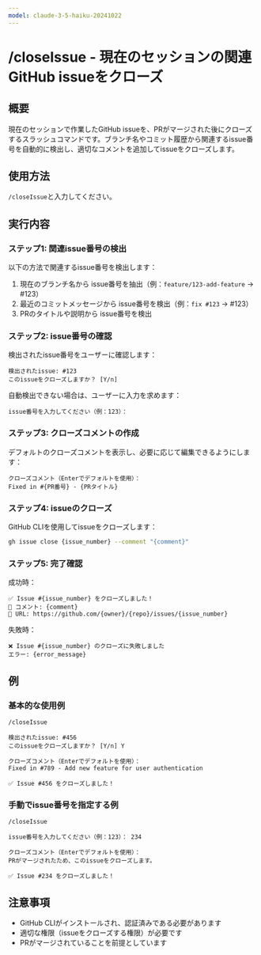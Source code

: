 ```yaml
---
model: claude-3-5-haiku-20241022
---
```


# /closeIssue - 現在のセッションの関連GitHub issueをクローズ

## 概要
現在のセッションで作業したGitHub issueを、PRがマージされた後にクローズするスラッシュコマンドです。ブランチ名やコミット履歴から関連するissue番号を自動的に検出し、適切なコメントを追加してissueをクローズします。

## 使用方法
`/closeIssue`と入力してください。

## 実行内容

### ステップ1: 関連issue番号の検出
以下の方法で関連するissue番号を検出します：
1. 現在のブランチ名から issue番号を抽出（例：`feature/123-add-feature` → #123）
2. 最近のコミットメッセージから issue番号を検出（例：`fix #123` → #123）
3. PRのタイトルや説明から issue番号を検出

### ステップ2: issue番号の確認
検出されたissue番号をユーザーに確認します：
```
検出されたissue: #123
このissueをクローズしますか？ [Y/n]
```

自動検出できない場合は、ユーザーに入力を求めます：
```
issue番号を入力してください（例：123）：
```

### ステップ3: クローズコメントの作成
デフォルトのクローズコメントを表示し、必要に応じて編集できるようにします：
```
クローズコメント（Enterでデフォルトを使用）：
Fixed in #{PR番号} - {PRタイトル}
```

### ステップ4: issueのクローズ
GitHub CLIを使用してissueをクローズします：
```bash
gh issue close {issue_number} --comment "{comment}"
```

### ステップ5: 完了確認
成功時：
```
✅ Issue #{issue_number} をクローズしました！
📝 コメント: {comment}
🔗 URL: https://github.com/{owner}/{repo}/issues/{issue_number}
```

失敗時：
```
❌ Issue #{issue_number} のクローズに失敗しました
エラー: {error_message}
```

## 例

### 基本的な使用例
```
/closeIssue

検出されたissue: #456
このissueをクローズしますか？ [Y/n] Y

クローズコメント（Enterでデフォルトを使用）：
Fixed in #789 - Add new feature for user authentication

✅ Issue #456 をクローズしました！
```

### 手動でissue番号を指定する例
```
/closeIssue

issue番号を入力してください（例：123）： 234

クローズコメント（Enterでデフォルトを使用）： 
PRがマージされたため、このissueをクローズします。

✅ Issue #234 をクローズしました！
```

## 注意事項
- GitHub CLIがインストールされ、認証済みである必要があります
- 適切な権限（issueをクローズする権限）が必要です
- PRがマージされていることを前提としています